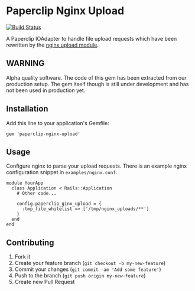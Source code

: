 # Paperclip Nginx Upload

[![Build Status](https://travis-ci.org/tf/paperclip-nginx-upload.png?branch=master)](https://travis-ci.org/tf/paperclip-nginx-upload)

A Paperclip IOAdapter to handle file upload requests which have been
rewritten by the
[nginx upload module](https://github.com/vkholodkov/nginx-upload-module).

## WARNING

Alpha quality software. The code of this gem has been extracted from
our production setup. The gem itself though is still under development
and has not been used in production yet.

## Installation

Add this line to your application's Gemfile:

    gem 'paperclip-nginx-upload'

## Usage

Configure nginx to parse your upload requests. There is an example
nginx configuration snippet in `examples/nginx.conf`.

    module YourApp
      class Application < Rails::Application
        # Other code...

        config.paperclip_ginx_upload = {
          :tmp_file_whitelist => ['/tmp/nginx_uploads/**']
        }
      end
    end    

## Contributing

1. Fork it
2. Create your feature branch (`git checkout -b my-new-feature`)
3. Commit your changes (`git commit -am 'Add some feature'`)
4. Push to the branch (`git push origin my-new-feature`)
5. Create new Pull Request
